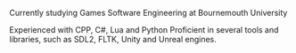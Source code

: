 Currently studying Games Software Engineering at Bournemouth University

Experienced with CPP, C#, Lua and Python
Proficient in several tools and libraries, such as SDL2, FLTK, Unity and Unreal engines.
